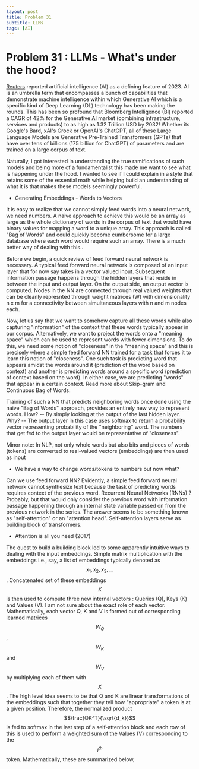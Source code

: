 ```yaml
---
layout: post
title: Problem 31
subtitle: LLMs
tags: [AI]
---
```

# Problem 31 : LLMs - What's under the hood?

[Reuters](https://www.reuters.com/world/ai-defined-2023-bullets-ballots-will-shape-2024-2023-12-04/) reported artificial intelligence (AI) as a defining feature of 2023. AI is an umbrella term that encompasses a bunch of capabilities that demonstrate machine intelligence within which Generative AI which is a specific kind of Deep Learning (DL) technology has been making the rounds. This has been so profound that Bloomberg Intelligence (BI) reported a CAGR of 42% for the Generative AI market (combining infrastructure, services and products) to as high as 1.32 Trillion USD by 2032! Whether its Google's Bard, xAI's Grock or OpenAI's ChatGPT, all of these Large Language Models are Generative Pre-Trained Transformers (GPTs) that have over tens of billions (175 billion for ChatGPT) of parameters and are trained on a large corpus of text. 

Naturally, I got interested in understanding the true ramifications of such models and being more of a fundamentalist this made me want to see what is happening under the hood. I wanted to see if I could explain in a style that retains some of the essential math while helping build an understanding of what it is that makes these models seemingly powerful.


- Generating Embeddings - Words to Vectors 

It is easy to realize that we cannot simply feed words into a neural network, we need numbers. A naive approach to achieve this would be an array as large as
the whole dictionary of words in the corpus of text that would have binary values for mapping a word to a unique array. This approach is called "Bag of Words" and could quickly become cumbersome 
for a large database where each word would require such an array. There is a much better way of dealing with this..

Before we begin, a quick review of feed forward neural network is necessary. A typical feed forward neural network is composed of an input layer that for now say takes in a vector valued input. Subsequent information passage happens through the hidden layers that reside in between the input and output layer. On the output side, an output vector is computed. Nodes in the NN are connected through real  valued weights that can be cleanly represnted through weight matrices (W) with dimensionality n x m for a connectivity between simultaneous layers with n and m nodes each. 

Now, let us say that we want to somehow capture all these words while also capturing "information" of the context that these words typically appear in our corpus. Alternatively, we want to project the words onto a "meaning space" which can be used to represent words with fewer dimensions. To do this, we need some notion of "closeness" in the "meaning space" and this is precisely where a simple feed forward NN trained for a task that forces it to learn this notion of "closeness". One such task is predicting word that appears amidst the words around it (prediction of the word based on context) and another is predicting words around a specific word (prediction of context based on the word). In either case, we are predicting "words" that appear in a certain context. Read more about Skip-gram and Continuous Bag of Words.

Training of such a NN that predicts neighboring words once done using the naive "Bag of Words" approach, provides an entirely new way to represent words. How? -- By simply looking at the output of the last hidden layer.
Why? --  The output layer in this case uses softmax to return a probability vector representing probability of the "neighboring" word. The numbers that get fed to the output layer would be representative of "closeness". 

Minor note: In NLP, not only whole words but also bits and pieces of words (tokens) are converted to real-valued vectors (embeddings) are then used as input 

- We have a way to change words/tokens to numbers but now what?

Can we use feed forward NN? Evidently, a simple feed forward neural network cannot synthesize text because the task of predicting words requires context of the previous word. Recurrent Neural Networks (RNNs) ? Probably, but that would only consider the previous word with information passage happening through an internal state variable passed on from the previous network in the series. The answer seems to be something known as "self-attention" or an "attention head". Self-attention layers serve as building block of transformers.


- Attention is all you need (2017)

The quest to build a building block led to some apparently intuitive ways to dealing with the input embeddings. Simple matrix multiplication with the embeddings i.e., say, a list of embeddings typically denoted as $$ x_1, x_2, x_3, \dots $$. Concatenated set of these embeddings $$X$$ is then used to compute three new internal vectors : Queries (Q), Keys (K) and Values (V). I am not sure about the exact role of each vector. Mathematically, each vector Q, K and V is formed out of corresponding learned matrices $$W_Q$$, $$W_K$$ and $$W_V$$ by multiplying each of them with $$X$$. The high level idea seems to be that Q and K are linear transformations of the embeddings such that together they tell how "appropriate" a token is at a given position. Therefore, the normalized product $$\frac{QK^T}{\sqrt{d_k}}$$ is fed to softmax in the last step of a self-attention block and each row of this is used to perform a weighted sum of the Values (V) corresponding to the $$i^{th}$$ token. Mathematically, these are summarized below,
